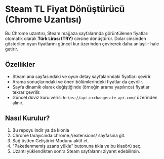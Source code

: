 #  Steam TL Fiyat Dönüştürücü (Chrome Uzantısı)

Bu Chrome uzantısı, Steam mağaza sayfalarında görüntülenen fiyatları otomatik olarak **Türk Lirası (TRY)** cinsine dönüştürür. Dolar cinsinden gösterilen oyun fiyatlarını güncel kur üzerinden çevirerek daha anlaşılır hale getirir.

##  Özellikler

- Steam ana sayfasındaki ve oyun detay sayfalarındaki fiyatları çevirir.
- Arama sonuçlarındaki ve öneri bölümlerindeki fiyatlar da çevrilir.
- Sayfa dinamik olarak değiştiğinde (örneğin arama yapılınca) fiyatlar tekrar çevrilir.
- Güncel döviz kuru verisi `https://api.exchangerate-api.com/` üzerinden alınır.

##  Nasıl Kurulur?
1. Bu repoyu indir ya da klonla
2. Chrome tarayıcında chrome://extensions/ sayfasına git.
3. Sağ üstten Geliştirici Modunu aktif et.
4. "Paketlenmemiş uzantı yükle" butonuna tıkla ve bu klasörü seç.
5. Uzantı yüklendikten sonra Steam sayfalarını ziyaret edebilirsin.
